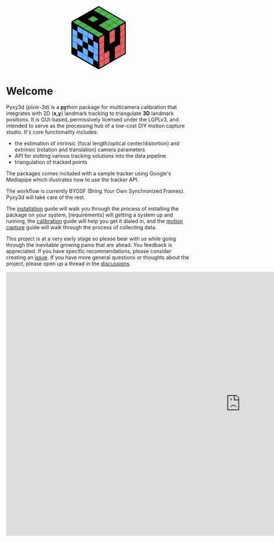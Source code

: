 <div align="center"><img src = "images/pyxy3d_logo.svg" width = "150"></div>



# Welcome

Pyxy3d (*pixie-3d*) is a **py**thon package for multicamera calibration  that integrates with 2D (**x,y**) landmark tracking to triangulate **3D** landmark positions. It is GUI-based, permissively licensed under the LGPLv3, and intended to serve as the processing hub of a low-cost DIY motion capture studio. It's core functionality includes: 

- the estimation of intrinsic (focal length/optical center/distortion) and extrinsic (rotation and translation) camera parameters
- API for slotting various tracking solutions into the data pipeline
- triangulation of tracked points

The packages comes included with a sample tracker using Google's Mediapipe which illustrates how to use the tracker API. 

The workflow is currently BYOSF (Bring Your Own Synchronized Frames). Pyxy3d will take care of the rest.

The [installation]() guide will walk you through the process of installing the package on your system, [requirements] will getting a system up and running, the [calibration]() guide will help you get it dialed in, and the [motion capture]() guide will walk through the process of collecting data.

This project is at a very early stage so please bear with us while going through the inevitable growing pains that are ahead. You feedback is appreciated. If you have specific recommendations, please consider creating an [issue](https://github.com/mprib/pyxy3d/issues). If you have more general questions or thoughts about the project, please open up a thread in the [discussions](https://github.com/mprib/pyxy3d/discussions).

<div align="center">
<iframe width="1280" height="720" src="https://www.youtube.com/embed/QHQKkLCE0e4" title="YouTube video player" frameborder="0" allow="accelerometer; autoplay; clipboard-write; encrypted-media; gyroscope; picture-in-picture; web-share" allowfullscreen></iframe> </div>


